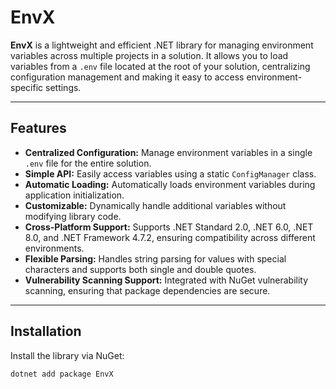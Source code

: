 # EnvX

**EnvX** is a lightweight and efficient .NET library for managing environment variables across multiple projects in a solution. It allows you to load variables from a `.env` file located at the root of your solution, centralizing configuration management and making it easy to access environment-specific settings.

---

## Features

- **Centralized Configuration:** Manage environment variables in a single `.env` file for the entire solution.
- **Simple API:** Easily access variables using a static `ConfigManager` class.
- **Automatic Loading:** Automatically loads environment variables during application initialization.
- **Customizable:** Dynamically handle additional variables without modifying library code.
- **Cross-Platform Support:** Supports .NET Standard 2.0, .NET 6.0, .NET 8.0, and .NET Framework 4.7.2, ensuring compatibility across different environments.
- **Flexible Parsing:** Handles string parsing for values with special characters and supports both single and double quotes.
- **Vulnerability Scanning Support:** Integrated with NuGet vulnerability scanning, ensuring that package dependencies are secure.

---

## Installation

Install the library via NuGet:

```bash
dotnet add package EnvX
